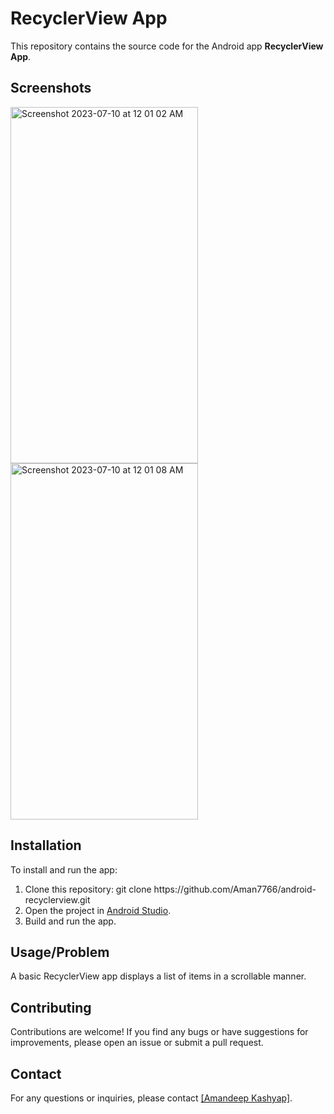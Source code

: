 
 <h1>RecyclerView App</h1>
  <p>
        This repository contains the source code for the Android app <strong>RecyclerView App</strong>.
    </p>
    <h2>Screenshots</h2>
    <div class="screenshot">
      <img width="300" height="570" alt="Screenshot 2023-07-10 at 12 01 02 AM" src="https://github.com/Aman7766/android-recyclerview/assets/51900622/c569361c-733b-417e-9a44-989dd2036b1f">
      <img width="300" height="570" alt="Screenshot 2023-07-10 at 12 01 08 AM" src="https://github.com/Aman7766/android-recyclerview/assets/51900622/52a2e832-ec09-4cc9-aa9c-74a8ee50771c">
      
</div>
    <div class="screenshot">
 </div>
    <h2>Installation</h2> 
    <p>
        To install and run the app: 
    </p>
    <ol>
        <li>Clone this repository: git clone https://github.com/Aman7766/android-recyclerview.git</code></li>
        <li>Open the project in <a href="https://developer.android.com/studio">Android Studio</a>.</li>
        <li>Build and run the app.</li>
    </ol>
   <h2>Usage/Problem</h2>
    <p>
    A basic RecyclerView app displays a list of items in a scrollable manner. </p>
    <h2>Contributing</h2>
    <p>
        Contributions are welcome! If you find any bugs or have suggestions for improvements,
        please open an issue or submit a pull request.
    </p>
    <h2>Contact</h2>
    <p>
        For any questions or inquiries, please contact <a href="mailto:[amankumar283@gmail.com]">[Amandeep Kashyap]</a>.
    </p>


  

